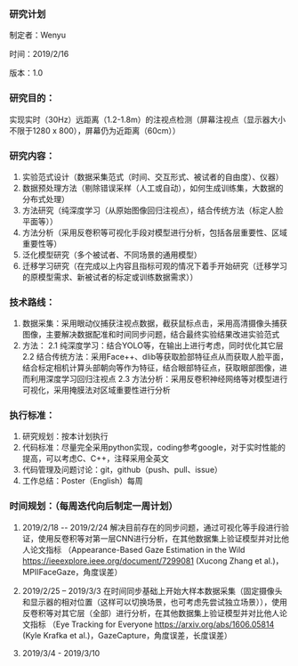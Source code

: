 ### 研究计划
制定者：Wenyu

时间：2019/2/16

版本：1.0

### 研究目的：
实现实时（30Hz）远距离（1.2-1.8m）的注视点检测（屏幕注视点（显示器大小不限于1280 x 800），屏幕仍为近距离（60cm））

### 研究内容：
1.	实验范式设计（数据采集范式（时间、交互形式、被试者的自由度）、仪器）
2.	数据预处理方法（剔除错误采样（人工或自动），如何生成训练集，大数据的分布式处理）
3.	方法研究（纯深度学习（从原始图像回归注视点），结合传统方法（标定人脸平面等））
4.	方法分析（采用反卷积等可视化手段对模型进行分析，包括各层重要性、区域重要性等）
5.	泛化模型研究（多个被试者、不同场景的通用模型）
6.	迁移学习研究（在完成以上内容且指标可观的情况下着手开始研究（迁移学习的原模型需求、新被试者的标定或训练数据需求））

### 技术路线：
1.	数据采集：采用眼动仪捕获注视点数据，截获鼠标点击，采用高清摄像头捕获图像，主要解决数据配准和时间同步问题，结合最终实验结果改进实验范式
2.	方法：
2.1	纯深度学习：结合YOLO等，在输出上进行考虑，同时优化其它层
2.2	结合传统方法：采用Face++、dlib等获取脸部特征点从而获取人脸平面，结合标定相机计算头部朝向等作为特征，结合眼部特征点，获取眼部图像，进而利用深度学习回归注视点
2.3	方法分析：采用反卷积神经网络等对模型进行可视化，采用掩膜法对区域重要性进行分析

### 执行标准：
1.	研究规划：按本计划执行
2.	代码标准：尽量完全采用python实现，coding参考google，对于实时性能的提高，可以考虑C、C++，注释采用全英文
3.	代码管理及问题讨论：git，github（push、pull、issue）
4.	工作总结：Poster（English）每周

### 时间规划：（每周迭代向后制定一周计划）
1. 2019/2/18 -- 2019/2/24 解决目前存在的同步问题，通过可视化等手段进行验证，使用反卷积等对第一层CNN进行分析，在其他数据集上验证模型并对比他人论文指标
（Appearance-Based Gaze Estimation in the Wild https://ieeexplore.ieee.org/document/7299081 (Xucong Zhang et al.)，MPIIFaceGaze，角度误差）

2. 2019/2/25 – 2019/3/3 在时间同步基础上开始大样本数据采集（固定摄像头和显示器的相对位置（这样可以切换场景，也可考虑先尝试独立场景）），使用反卷积等对其它层（全部）进行分析，在其他数据集上验证模型并对比他人论文指标
（Eye Tracking for Everyone https://arxiv.org/abs/1606.05814 (Kyle Krafka et al.)，GazeCapture，角度误差，长度误差）

3. 2019/3/4 - 2019/3/10 
